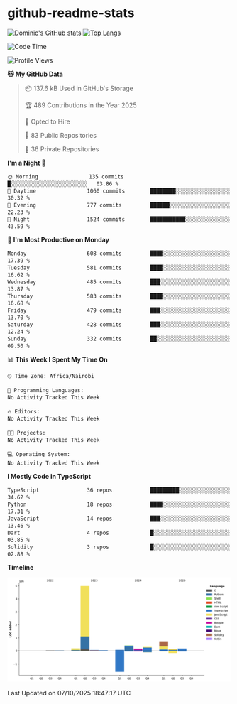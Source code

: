 # github-readme-stats
[![Dominic's GitHub stats](https://github-readme-stats.vercel.app/api?username=Domengo&show_icons=true)](https://github.com/anuraghazra/github-readme-stats)
[![Top Langs](https://github-readme-stats.vercel.app/api/top-langs/?username=Domengo&show_icons=true)](https://github.com/Domengo/github-readme-stats)

<!--START_SECTION:waka-->
![Code Time](http://img.shields.io/badge/Code%20Time-1%2C168%20hrs%204%20mins-blue)

![Profile Views](http://img.shields.io/badge/Profile%20Views-0-blue)

**🐱 My GitHub Data** 

> 📦 137.6 kB Used in GitHub's Storage 
 > 
> 🏆 489 Contributions in the Year 2025
 > 
> 💼 Opted to Hire
 > 
> 📜 83 Public Repositories 
 > 
> 🔑 36 Private Repositories 
 > 
**I'm a Night 🦉** 

```text
🌞 Morning                135 commits         █░░░░░░░░░░░░░░░░░░░░░░░░   03.86 % 
🌆 Daytime                1060 commits        ████████░░░░░░░░░░░░░░░░░   30.32 % 
🌃 Evening                777 commits         ██████░░░░░░░░░░░░░░░░░░░   22.23 % 
🌙 Night                  1524 commits        ███████████░░░░░░░░░░░░░░   43.59 % 
```
📅 **I'm Most Productive on Monday** 

```text
Monday                   608 commits         ████░░░░░░░░░░░░░░░░░░░░░   17.39 % 
Tuesday                  581 commits         ████░░░░░░░░░░░░░░░░░░░░░   16.62 % 
Wednesday                485 commits         ███░░░░░░░░░░░░░░░░░░░░░░   13.87 % 
Thursday                 583 commits         ████░░░░░░░░░░░░░░░░░░░░░   16.68 % 
Friday                   479 commits         ███░░░░░░░░░░░░░░░░░░░░░░   13.70 % 
Saturday                 428 commits         ███░░░░░░░░░░░░░░░░░░░░░░   12.24 % 
Sunday                   332 commits         ██░░░░░░░░░░░░░░░░░░░░░░░   09.50 % 
```


📊 **This Week I Spent My Time On** 

```text
🕑︎ Time Zone: Africa/Nairobi

💬 Programming Languages: 
No Activity Tracked This Week

🔥 Editors: 
No Activity Tracked This Week

🐱‍💻 Projects: 
No Activity Tracked This Week

💻 Operating System: 
No Activity Tracked This Week
```

**I Mostly Code in TypeScript** 

```text
TypeScript               36 repos            █████████░░░░░░░░░░░░░░░░   34.62 % 
Python                   18 repos            ████░░░░░░░░░░░░░░░░░░░░░   17.31 % 
JavaScript               14 repos            ███░░░░░░░░░░░░░░░░░░░░░░   13.46 % 
Dart                     4 repos             █░░░░░░░░░░░░░░░░░░░░░░░░   03.85 % 
Solidity                 3 repos             █░░░░░░░░░░░░░░░░░░░░░░░░   02.88 % 
```



**Timeline**

![Lines of Code chart](https://raw.githubusercontent.com/Domengo/Domengo/main/assets/bar_graph.png)


 Last Updated on 07/10/2025 18:47:17 UTC
<!--END_SECTION:waka-->


